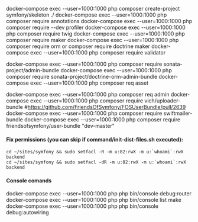 docker-compose exec --user=1000:1000 php composer create-project symfony/skeleton ./
docker-compose exec --user=1000:1000 php composer require annotations
docker-compose exec --user=1000:1000 php composer require --dev profiler
docker-compose exec --user=1000:1000 php composer require twig
docker-compose exec --user=1000:1000 php composer require maker
docker-compose exec --user=1000:1000 php composer require orm    or   composer require doctrine maker
docker-compose exec --user=1000:1000 php composer require validator

docker-compose exec --user=1000:1000 php composer require sonata-project/admin-bundle
docker-compose exec --user=1000:1000 php composer require sonata-project/doctrine-orm-admin-bundle
docker-compose exec --user=1000:1000 php composer req asset

docker-compose exec --user=1000:1000 php composer req admin
docker-compose exec --user=1000:1000 php composer require vich/uploader-bundle
#https://github.com/FriendsOfSymfony/FOSUserBundle/pull/2639
docker-compose exec --user=1000:1000 php composer require swiftmailer-bundle
docker-compose exec --user=1000:1000 php  composer require friendsofsymfony/user-bundle "dev-master"

#### Fix permissions (you can skip if command/init-dist-files.sh executed):
    cd ~/sites/symfony && sudo setfacl -R -m u:82:rwX -m u:`whoami`:rwX backend
    cd ~/sites/symfony && sudo setfacl -dR -m u:82:rwX -m u:`whoami`:rwX backend
   
#### Console comands
docker-compose exec --user=1000:1000 php php bin/console debug:router
docker-compose exec --user=1000:1000 php php bin/console list make
docker-compose exec --user=1000:1000 php php bin/console debug:autowiring

